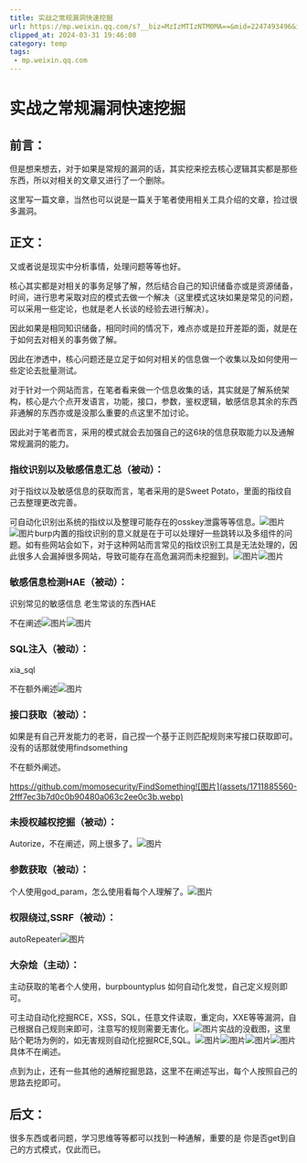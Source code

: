 ```yaml
---
title: 实战之常规漏洞快速挖掘
url: https://mp.weixin.qq.com/s?__biz=MzIzMTIzNTM0MA==&mid=2247493496&idx=1&sn=825d358940d4969aef68323e2dfcddd9&chksm=e8a5ed1bdfd2640d98cb652147abd2f63a88e1b196d920666307a6e8a0361f78b7f7f3709d46&mpshare=1&scene=1&srcid=0216rre5uW4bH5s21DW3h3ri&sharer_shareinfo=698639289876bfdba13ac6be39818819&sharer_shareinfo_first=698639289876bfdba13ac6be39818819#rd
clipped_at: 2024-03-31 19:46:00
category: temp
tags: 
 - mp.weixin.qq.com
---
```



# 实战之常规漏洞快速挖掘

## 前言：

但是想来想去，对于如果是常规的漏洞的话，其实挖来挖去核心逻辑其实都是那些东西，所以对相关的文章又进行了一个删除。

这里写一篇文章，当然也可以说是一篇关于笔者使用相关工具介绍的文章，捡过很多漏洞。

## 正文：

又或者说是现实中分析事情，处理问题等等也好。

核心其实都是对相关的事务足够了解，然后结合自己的知识储备亦或是资源储备，时间，进行思考采取对应的模式去做一个解决（这里模式这块如果是常见的问题，可以采用一些定论，也就是老人长谈的经验去进行解决）。

因此如果是相同知识储备，相同时间的情况下，难点亦或是拉开差距的面，就是在于如何去对相关的事务做了解。

因此在渗透中，核心问题还是立足于如何对相关的信息做一个收集以及如何使用一些定论去批量测试。

对于针对一个网站而言，在笔者看来做一个信息收集的话，其实就是了解系统架构，核心是六个点开发语言，功能，接口，参数，鉴权逻辑，敏感信息其余的东西非通解的东西亦或是没那么重要的点这里不加讨论。

因此对于笔者而言，采用的模式就会去加强自己的这6块的信息获取能力以及通解常规漏洞的能力。

### 指纹识别以及敏感信息汇总（被动）：

对于指纹以及敏感信息的获取而言，笔者采用的是Sweet Potato，里面的指纹自己去整理更改完善。

可自动化识别出系统的指纹以及整理可能存在的osskey泄露等等信息。![图片](assets/1711885560-b6b79305319d3a48901d033d40d357fa.webp)![图片](assets/1711885560-6e6179afe61119d80503c5b9292086c2.webp)burp内置的指纹识别的意义就是在于可以处理好一些跳转以及多组件的问题。如有些网站会如下，对于这种网站而言常见的指纹识别工具是无法处理的，因此很多人会漏掉很多网站，导致可能存在高危漏洞而未挖掘到。![图片](assets/1711885560-63920d44407735138ba7284fe8a101ee.webp)![图片](assets/1711885560-900e8b0f0a37b9e4bbdd59770a47f0f8.webp)

### 敏感信息检测HAE（被动）：

识别常见的敏感信息 老生常谈的东西HAE

不在阐述![图片](assets/1711885560-453746bfb05a02fd789163e79a77b5fe.webp)![图片](assets/1711885560-65db7247c959e32540521a4e7b6d61d9.webp)

### SQL注入（被动）：

xia\_sql

不在额外阐述![图片](assets/1711885560-ba090da64a7d319ab878013debba54dc.webp)

### 接口获取（被动）：

如果是有自己开发能力的老哥，自己捏一个基于正则匹配规则来写接口获取即可。没有的话那就使用findsomething

不在额外阐述。

https://github.com/momosecurity/FindSomething![图片](assets/1711885560-2fff7ec3b7d0c0b90480a063c2ee0c3b.webp)

### 未授权越权挖掘（被动）：

Autorize，不在阐述，网上很多了。![图片](assets/1711885560-d881d1a0aa935822c90af9c3c5f828fd.webp)

### 参数获取（被动）：

个人使用god\_param，怎么使用看每个人理解了。![图片](assets/1711885560-bc62335e91cb1cf2efdeeae40cc38a3b.webp)

### 权限绕过,SSRF（被动）：

autoRepeater![图片](assets/1711885560-eb2d82ea721ee2228618f9960aafff34.webp)

### 大杂烩（主动）：

主动获取的笔者个人使用，burpbountyplus 如何自动化发觉，自己定义规则即可。

可主动自动化挖掘RCE，XSS，SQL，任意文件读取，重定向，XXE等等漏洞，自己根据自己规则来即可，注意写的规则需要无害化。![图片](assets/1711885560-fe192bacd3cf1dc167fae3f38f792cde.webp)实战的没截图，这里贴个靶场为例的，如无害规则自动化挖掘RCE,SQL。![图片](assets/1711885560-bc63e21a6b0abe5e01dbdf0a76fe9e44.webp)![图片](assets/1711885560-fd2702d9f9ab0978edbe4adfb92b85b4.webp)![图片](assets/1711885560-5f9f580680613403d90fcff7443d2e8e.webp)![图片](assets/1711885560-abce4181414816e60ddcb5526bdbb1ff.webp)具体不在阐述。

点到为止，还有一些其他的通解挖掘思路，这里不在阐述写出，每个人按照自己的思路去挖即可。

## 后文：

很多东西或者问题，学习思维等等都可以找到一种通解，重要的是 你是否get到自己的方式模式，仅此而已。